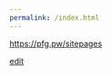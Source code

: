 ```yaml
---
permalink: /index.html
---
```


https://pfg.pw/sitepages

[edit](https://github.com/pfgithub/sitepages/edit/master/index.html)
